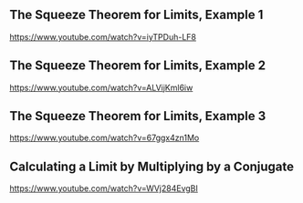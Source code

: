 ## The Squeeze Theorem for Limits, Example 1

https://www.youtube.com/watch?v=iyTPDuh-LF8

## The Squeeze Theorem for Limits, Example 2

https://www.youtube.com/watch?v=ALVijKml6iw

## The Squeeze Theorem for Limits, Example 3

https://www.youtube.com/watch?v=67ggx4zn1Mo

## Calculating a Limit by Multiplying by a Conjugate

https://www.youtube.com/watch?v=WVj284EvgBI













